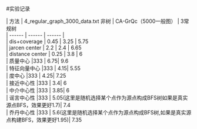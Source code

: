 #实验记录

| 方法 | 4_regular_graph_3000_data.txt 非树 | CA-GrQc（5000一般图） | 3常规树   
| ------ | ------ | ------ |   
| dis+coverage | 0.45 | 3.25 |  5.75  
| jarcen center | 2.2 | 2.4 |  6.65  
| distance center | 0.25 | 3.8 |  6   
| 质量中心  |333 | 6.75| 9.6   
| 特征向量中心  |333 | 4.15| 5.55  
| 度中心  |333 | 4.25| 7.25  
| 接近中心性  |333 | 3.4| 6  
| 中介中心性  |333 | 3.85| 6  
| 谣言中心性  |333 | 5.05(这里是随机选择某个点作为源点构成BFS树如果是真实源点BFS，效果更好1.7)| 7.4   
| 乔丹中心性  |333 | 5.6(这里是随机选择某个点作为源点构成BFS树,如果是真实源点构建BFS，效果更好1.95)| 7.35  

